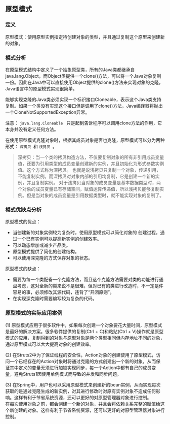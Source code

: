 ## 原型模式
### 定义
原型模式：使用原型实例指定待创建对象的类型，并且通过复制这个原型来创建新的对象。

### 模式分析
在原型模式结构中定义了一个抽象原型类，所有的Java类都继承自java.lang.Object，而Object类提供一个clone()方法，可以将一个Java对象复制一份。因此在Java中可以直接使用Object提供的clone()方法来实现对象的克隆，Java语言中的原型模式实现很简单。

能够实现克隆的Java类必须实现一个标识接口Cloneable，表示这个Java类支持复制。如果一个类没有实现这个接口但是调用了clone()方法，Java编译器将抛出一个CloneNotSupportedException异常。

注意： `java.lang.Cloneable ` 只是起到告诉程序可以调用clone方法的作用，它本身并没有定义任何方法。

在使用原型模式克隆对象时，根据其成员对象是否也克隆，原型模式可以分为两种形式： `深拷贝 `和 `浅拷贝 `。
> 深拷贝：当一个类的拷贝构造方法，不仅要复制对象的所有非引用成员变量值，还要为引用类型的成员变量创建新的实例，并且初始化为形式参数实例值。这个方式称为深拷贝。
> 也就是说浅拷贝只复制一个对象，传递引用，不能复制实例。而深拷贝对对象内部的引用均复制，它是创建一个新的实例，并且复制实例。
对于浅拷贝当对象的成员变量是基本数据类型时，两个对象的成员变量已有存储空间，赋值运算传递值，所以浅拷贝能够复制实例。但是当对象的成员变量是引用数据类型时，就不能实现对象的复制了。 

### 模式优缺点分析

原型模式的优点：
- 当创建新的对象实例较为复杂时，使用原型模式可以简化对象的 创建过程，通过一个已有实例可以提高新实例的创建效率。
- 可以动态增加或减少产品类。
- 原型模式提供了简化的创建结构。
- 可以使用深克隆的方式保存对象的状态。
 
 原型模式的缺点：

- 需要为每一个类配备一个克隆方法，而且这个克隆方法需要对类的功能进行通盘考虑，这对全新的类来说不是很难，但对已有的类进行改造时，不一定是件容易的事，必须修改其源代码，违背了“开闭原则”。
- 在实现深克隆时需要编写较为复杂的代码。

### 原型模式的实际应用案例
(1) 原型模式应用于很多软件中，如果每次创建一个对象要花大量时间，原型模式是最好的解决方案。很多软件提供的复制(Ctrl + C)和粘贴(Ctrl + V)操作就是原型模式的应用，复制得到的对象与原型对象是两个类型相同但内存地址不同的对象，通过原型模式可以大大提高对象的创建效率。

(2) 在Struts2中为了保证线程的安全性，Action对象的创建使用了原型模式，访问一个已经存在的Action对象时将通过克隆的方式创建出一个新的对象，从而保证其中定义的变量无须进行加锁实现同步，每一个Action中都有自己的成员变量，避免Struts1因使用单例模式而导致的并发和同步问题。

(3) 在Spring中，用户也可以采用原型模式来创建新的bean实例，从而实现每次获取的是通过克隆生成的新实例，对其进行修改时对原有实例对象不造成任何影响。这样有利于节省系统资源，还可以更好的对原型管理器对象进行控制。<br>
在每次使用对象之前，都会创建一个新的对象，并且会将依赖关系完整的赋值给这个新创建的对象。这样有利于节省系统资源，还可以更好的对原型管理器对象进行控制。

